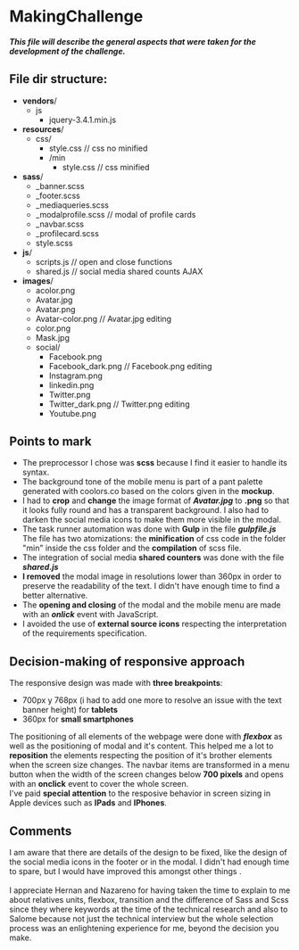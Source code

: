# MakingChallenge
##### This file will describe the general aspects that were taken for the development of the challenge.

## File dir structure:

- **vendors**/
  - js
    - jquery-3.4.1.min.js
- **resources**/
  - css/
    - style.css // css no minified
    - /min
      - style.css // css minified
- **sass**/
   - _banner.scss
   - _footer.scss
   - _mediaqueries.scss
   - _modalprofile.scss // modal of profile cards
   - _navbar.scss
   - _profilecard.scss
   - style.scss
- **js**/
   - scripts.js // open and close functions
   - shared.js // social media shared counts AJAX
- **images**/
   - acolor.png
   - Avatar.jpg
   - Avatar.png
   - Avatar-color.png // Avatar.jpg editing
   - color.png
   - Mask.jpg
   - social/
     - Facebook.png
     - Facebook_dark.png // Facebook.png editing
     - Instagram.png
     - linkedin.png
     - Twitter.png
     - Twitter_dark.png // Twitter.png editing
     - Youtube.png
     
##  Points to mark

- The preprocessor I chose was **scss** because I find it easier to handle its syntax.
- The background tone of the mobile menu is part of a pant palette generated with coolors.co based on the colors given in the **mockup**.
- I had to **crop** and **change** the image format of ***Avatar.jpg*** to **.png** so that it looks fully round and has a transparent background. I also had to darken the social media icons to make them more visible in the modal.
- The task runner automation was done with **Gulp** in the file ***gulpfile.js*** The file has two atomizations: the **minification** of css code in the folder "min" inside the css folder and the **compilation** of scss file.
- The integration of social media **shared counters** was done with the file ***shared.js***
- **I removed** the modal image in resolutions lower than 360px in order to preserve the readability of the text.  I didn't have enough time to find a better alternative.
- The **opening and closing** of the modal and the mobile menu are made with an ***onlick*** event with JavaScript.
- I avoided the use of **external source icons** respecting the interpretation of the requirements specification.

## Decision-making of responsive approach

The responsive design was made with **three breakpoints**:</br>

- 700px y 768px (i had to add one more to resolve an issue with the text banner height) for **tablets**
- 360px for **small smartphones**</br>

The positioning of all elements of the webpage were done with ***flexbox*** as well as the positioning of modal and it's content. This helped me a lot to **reposition** the elements respecting the position of it's brother elements when the screen size changes.
The navbar items are transformed in a menu button when the width of the screen changes below **700 pixels** and opens with an **onclick** event to cover the whole screen.</br>
I've paid **special attention** to the resposive behavior in screen sizing in Apple devices such as **IPads** and **IPhones**.

## Comments

I am aware that there are details of the design to be fixed, like the design of the social media icons in the footer or in the modal.
I didn't had enough time to spare, but I would have improved this amongst other things .</br></br>
I appreciate Hernan and Nazareno for having taken the time to explain to me about relatives units, flexbox, transition and the difference of Sass and Scss since they where keywords at the time of the technical research and also to Salome because not just the technical interview but the whole selection process was an enlightening experience for me, beyond the decision you make.
